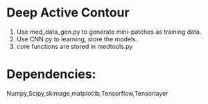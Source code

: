 
Deep Active Contour
===
1. Use med_data_gen.py to generate mini-patches as training data.
2. Use CNN.py to learning, store the models. 
3. core functions are stored in medtools.py

Dependencies:
====
Numpy,Scipy,skimage,matplotlib,Tensorflow,Tensorlayer

